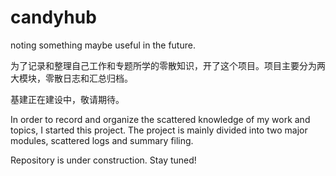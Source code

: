 # candyhub
noting something maybe useful in the future.

为了记录和整理自己工作和专题所学的零散知识，开了这个项目。项目主要分为两大模块，零散日志和汇总归档。

基建正在建设中，敬请期待。

In order to record and organize the scattered knowledge of my work and topics, I started this project. The project is mainly divided into two major modules, scattered logs and summary filing.

Repository is under construction. Stay tuned!
